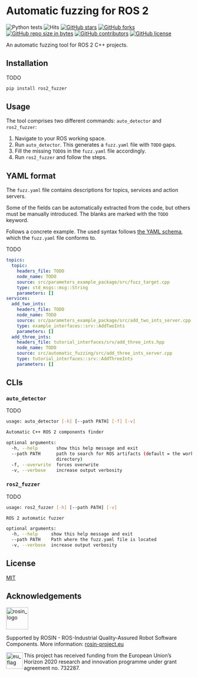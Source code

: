 # Automatic fuzzing for ROS 2

![Python tests](https://github.com/JnxF/automatic_fuzzing/workflows/Python%20tests/badge.svg)
![Hits](https://visitor-badge.glitch.me/badge?page_id=jnxf._automatic_fuzzing)
[![GitHub stars](https://img.shields.io/github/stars/JnxF/automatic_fuzzing.svg)](https://GitHub.com/JnxF/automatic_fuzzing/stargazers/)
[![GitHub forks](https://img.shields.io/github/forks/JnxF/automatic_fuzzing.svg)](https://GitHub.com/JnxF/automatic_fuzzing/network/)
[![GitHub repo size in bytes](https://img.shields.io/github/repo-size/JnxF/automatic_fuzzing.svg)](https://github.com/JnxF/automatic_fuzzing)
[![GitHub contributors](https://img.shields.io/github/contributors/JnxF/automatic_fuzzing.svg)](https://GitHub.com/JnxF/automatic_fuzzing/graphs/contributors/)
[![GitHub license](http://img.shields.io/github/license/JnxF/automatic_fuzzing.svg)](https://github.com/JnxF/automatic_fuzzing/blob/master/LICENSE)

An automatic fuzzing tool for ROS 2 C++ projects.

## Installation

TODO

```bash
pip install ros2_fuzzer
```

## Usage

The tool comprises two different commands: `auto_detector` and `ros2_fuzzer`:

1. Navigate to your ROS working space.
2. Run `auto_detector`. This generates a `fuzz.yaml` file with `TODO` gaps.
3. Fill the missing `TODO`s in the `fuzz.yaml` file accordingly.
4. Run `ros2_fuzzer` and follow the steps.

## YAML format

The `fuzz.yaml` file contains descriptions for topics, services and action servers.

Some of the fields can be automatically extracted from the code, but others must be manually introduced. The blanks are marked with the `TODO` keyword.

Follows a concrete example. The used syntax follows [the YAML schema](ros2_automatic_fuzzer/yaml_utils/schema.yaml), which the `fuzz.yaml` file conforms to.

TODO

```yaml
topics:
  topic:
    headers_file: TODO
    node_name: TODO
    source: src/parameters_example_package/src/fuzz_target.cpp
    type: std_msgs::msg::String
    parameters: []
services:
  add_two_ints:
    headers_file: TODO
    node_name: TODO
    source: src/parameters_example_package/src/add_two_ints_server.cpp
    type: example_interfaces::srv::AddTwoInts
    parameters: []
  add_three_ints:
    headers_file: tutorial_interfaces/srv/add_three_ints.hpp
    node_name: TODO
    source: src/automatic_fuzzing/src/add_three_ints_server.cpp
    type: tutorial_interfaces::srv::AddThreeInts
    parameters: []
```

## CLIs

### `auto_detector`

TODO

```bash
usage: auto_detector [-h] [--path PATH] [-f] [-v]

Automatic C++ ROS 2 components finder

optional arguments:
  -h, --help       show this help message and exit
  --path PATH      path to search for ROS artifacts (default = the working
                   directory)
  -f, --overwrite  forces overwrite
  -v, --verbose    increase output verbosity
```

### `ros2_fuzzer`

TODO

```bash
usage: ros2_fuzzer [-h] [--path PATH] [-v]

ROS 2 automatic fuzzer

optional arguments:
  -h, --help     show this help message and exit
  --path PATH    Path where the fuzz.yaml file is located
  -v, --verbose  increase output verbosity
```

## License

[MIT](https://choosealicense.com/licenses/mit/)

## Acknowledgements

<a href="http://rosin-project.eu">
  <img src="http://rosin-project.eu/wp-content/uploads/rosin_ack_logo_wide.png" alt="rosin_logo" height="60">
</a>

Supported by ROSIN - ROS-Industrial Quality-Assured Robot Software
Components. More information:
<a href="http://rosin-project.eu">rosin-project.eu</a>

<img src="http://rosin-project.eu/wp-content/uploads/rosin_eu_flag.jpg" alt="eu_flag" height="45" align="left" >

This project has received funding from the European Union’s Horizon
2020 research and innovation programme under grant agreement no. 732287.
